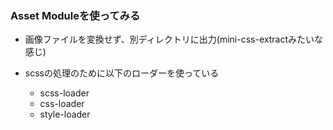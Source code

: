 ### Asset Moduleを使ってみる

- 画像ファイルを変換せず、別ディレクトリに出力(mini-css-extractみたいな感じ)

- scssの処理のために以下のローダーを使っている
    - scss-loader
    - css-loader
    - style-loader